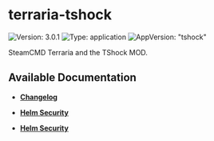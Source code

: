 # terraria-tshock

![Version: 3.0.1](https://img.shields.io/badge/Version-3.0.1-informational?style=flat-square) ![Type: application](https://img.shields.io/badge/Type-application-informational?style=flat-square) ![AppVersion: "tshock"](https://img.shields.io/badge/AppVersion-"tshock"-informational?style=flat-square)

SteamCMD Terraria and the TShock MOD.

## Available Documentation

- [**Changelog**](CHANGELOG)

- [**Helm Security**](container-security)

- [**Helm Security**](helm-security)

